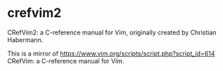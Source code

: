 # crefvim2
CRefVim2: a C-reference manual for Vim, originally created by Christian Habermann.

This is a mirror of https://www.vim.org/scripts/script.php?script_id=614
CRefVim: a C-reference manual for Vim.
